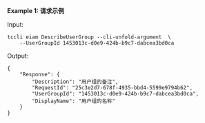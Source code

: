 **Example 1: 请求示例**



Input: 

```
tccli eiam DescribeUserGroup --cli-unfold-argument  \
    --UserGroupId 1453013c-d0e9-424b-b9c7-dabcea3bd0ca
```

Output: 
```
{
    "Response": {
        "Description": "用户组的备注",
        "RequestId": "25c3e2d7-678f-4935-bbd4-5599e9794b62",
        "UserGroupId": "1453013c-d0e9-424b-b9c7-dabcea3bd0ca",
        "DisplayName": "用户组的名称"
    }
}
```

